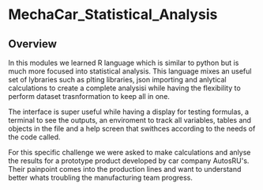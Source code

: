 # MechaCar_Statistical_Analysis

## Overview
In this modules we learned R language which is similar to python but is much more focused into statistical analysis. This language mixes an useful set of lybraries such as plting libraries, json importing and anlytical calculations to create a complete analysisi while having the flexibility to perform dataset trasnformation to keep all in one. 

The interface is super useful while having a display for testing formulas, a terminal to see the outputs, an enviroment to track all variables, tables and objects in the file and a help screen that swithces according to the needs of the code called.

For this specific challenge we were asked to make calculations and anlyse the results for a prototype product developed by car company AutosRU's. Their painpoint comes into the production lines and want to understand better whats troubling the manufacturing team progress. 

